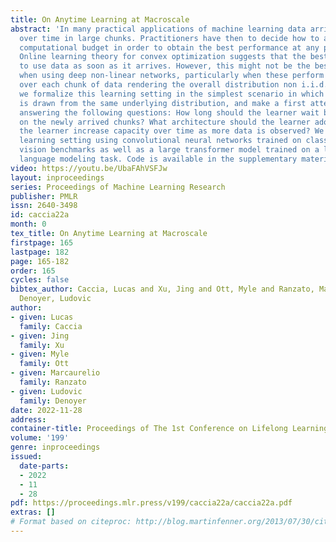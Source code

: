 ```yaml
---
title: On Anytime Learning at Macroscale
abstract: 'In many practical applications of machine learning data arrives sequentially
  over time in large chunks. Practitioners have then to decide how to allocate their
  computational budget in order to obtain the best performance at any point in time.
  Online learning theory for convex optimization suggests that the best strategy is
  to use data as soon as it arrives. However, this might not be the best strategy
  when using deep non-linear networks, particularly when these perform multiple passes
  over each chunk of data rendering the overall distribution non i.i.d.. In this paper,
  we formalize this learning setting in the simplest scenario in which each data chunk
  is drawn from the same underlying distribution, and make a first attempt at empirically
  answering the following questions: How long should the learner wait before training
  on the newly arrived chunks? What architecture should the learner adopt? Should
  the learner increase capacity over time as more data is observed? We probe this
  learning setting using convolutional neural networks trained on classic computer
  vision benchmarks as well as a large transformer model trained on a large-scale
  language modeling task. Code is available in the supplementary material.'
video: https://youtu.be/UbaFAhVSFJw
layout: inproceedings
series: Proceedings of Machine Learning Research
publisher: PMLR
issn: 2640-3498
id: caccia22a
month: 0
tex_title: On Anytime Learning at Macroscale
firstpage: 165
lastpage: 182
page: 165-182
order: 165
cycles: false
bibtex_author: Caccia, Lucas and Xu, Jing and Ott, Myle and Ranzato, Marcaurelio and
  Denoyer, Ludovic
author:
- given: Lucas
  family: Caccia
- given: Jing
  family: Xu
- given: Myle
  family: Ott
- given: Marcaurelio
  family: Ranzato
- given: Ludovic
  family: Denoyer
date: 2022-11-28
address:
container-title: Proceedings of The 1st Conference on Lifelong Learning Agents
volume: '199'
genre: inproceedings
issued:
  date-parts:
  - 2022
  - 11
  - 28
pdf: https://proceedings.mlr.press/v199/caccia22a/caccia22a.pdf
extras: []
# Format based on citeproc: http://blog.martinfenner.org/2013/07/30/citeproc-yaml-for-bibliographies/
---
```

